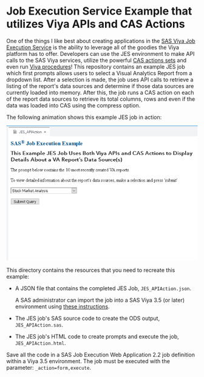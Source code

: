 # Job Execution Service Example that utilizes Viya APIs and CAS Actions

One of the things I like best about creating applications in the [SAS Viya Job Execution Service](https://go.documentation.sas.com/?cdcId=jobexeccdc&cdcVersion=2.2&docsetId=jobexecug&docsetTarget=titlepage.htm&locale=en#p0izfftsr05kf6n1barcj6t2pxid) is the ability to leverage all of the goodies the Viya platform has to offer.   Developers can use the JES environment to make API calls to the SAS Viya services, utilize the powerful [CAS actions sets](https://go.documentation.sas.com/?docsetId=pgmdiff&docsetTarget=p06ibhzb2bklaon1a86ili3wpil9.htm&docsetVersion=3.5&locale=en) and even run [Viya procedures](https://go.documentation.sas.com/?docsetId=pgmdiff&docsetTarget=n16pcp93f99tsen11ks9rgnongpw.htm&docsetVersion=3.5&locale=en)!  This repository contains an example JES job which first prompts allows users to select a Visual Analytics Report from a dropdown list.  After a selection is made, the job uses API calls to retrieve a listing of the report's data sources and determine if those data sources are currently loaded into memory.  After this, the job runs a CAS action on each of the report data sources to retrieve its total columns, rows and even if the data was loaded into CAS using the compress option.

The following animation shows this example JES job in action:

![Sample HTML form](./JES_APIAction.gif)

This directory contains the resources that you need to recreate this example:

- A JSON file that contains the completed JES Job,
  `JES_APIAction.json`.

  A SAS administrator can import the job into a SAS Viya 3.5 (or later)
  environment using
  [these instructions](https://go.documentation.sas.com/?docsetId=calpromotion&docsetTarget=n0djzpossyj6rrn1vvi1wfvp2qhp.htm&docsetVersion=3.5&locale=en#p1h997oay4wsjon1uby6m99zzhsx).

- The JES job's SAS source code to create the ODS output,
  `JES_APIAction.sas`.
- The JES job's HTML code to create prompts and execute the job,
  `JES_APIAction.html`.

Save all the code in a SAS Job Execution Web Application 2.2 job definition
within a Viya 3.5 environment. The job must be executed with the parameter:
`_action=form,execute`.
